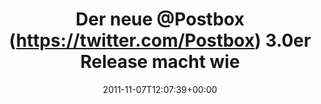 ---
retweeted: false
source: <a href="http://itunes.apple.com/us/app/twitter/id409789998?mt=12" rel="nofollow">Twitter
  for Mac</a>
entities:
  hashtags: []
  symbols: []
  user_mentions:
  - name: Postbox
    screen_name: Postbox
    indices:
    - '9'
    - '17'
    id_str: '18555180'
    id: '18555180'
  urls: []
display_text_range:
- '0'
- '114'
favorite_count: '0'
id_str: '133515957518868481'
truncated: false
retweet_count: '0'
id: '133515957518868481'
created_at: Mon Nov 07 12:07:39 +0000 2011
favorited: false
full_text: Der neue [@Postbox](https://twitter.com/Postbox) 3.0er Release macht wieder
  Hoffnung auf mehr - nachdem ich die 2.0 komplett überspringen musste…
lang: de
tags:
- pesos/twitter
date: '2011-11-07T12:07:39+00:00'
src: https://twitter.com/bascht/status/133515957518868481
original_url: https://twitter.com/bascht/status/133515957518868481
type: twitter_tweet
text: Der neue [@Postbox](https://twitter.com/Postbox) 3.0er Release macht wieder
  Hoffnung auf mehr - nachdem ich die 2.0 komplett überspringen musste…
title: Der neue @Postbox (https://twitter.com/Postbox) 3.0er Release macht wie

---